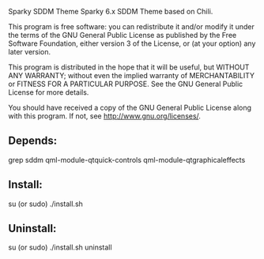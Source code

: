 Sparky SDDM Theme
  Sparky 6.x SDDM Theme based on Chili.

This program is free software: you can redistribute it and/or modify
it under the terms of the GNU General Public License as published by
the Free Software Foundation, either version 3 of the License, or
(at your option) any later version.

This program is distributed in the hope that it will be useful,
but WITHOUT ANY WARRANTY; without even the implied warranty of
MERCHANTABILITY or FITNESS FOR A PARTICULAR PURPOSE.  See the
GNU General Public License for more details.

You should have received a copy of the GNU General Public License
along with this program.  If not, see <http://www.gnu.org/licenses/>.

Depends:
------------
grep
sddm
qml-module-qtquick-controls
qml-module-qtgraphicaleffects

Install:
-------------
su (or sudo) 
./install.sh

Uninstall:
-------------
su (or sudo)
./install.sh uninstall

